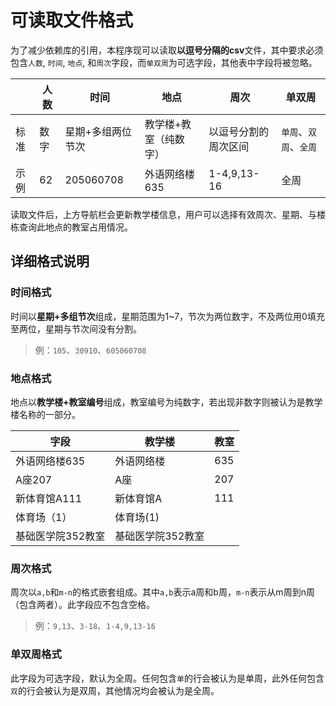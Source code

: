 # 可读取文件格式

为了减少依赖库的引用，本程序现可以读取**以逗号分隔的csv**文件，其中要求必须包含<code>人数</code>, <code>时间</code>, <code>地点</code>, 和<code>周次</code>字段，而<code>单双周</code>为可选字段，其他表中字段将被忽略。

||人数|时间|地点|周次|单双周|
|----|----|----|----|----|----|
|标准|数字|星期+多组两位节次|教学楼+教室（纯数字）|以逗号分割的周次区间|<code>单周</code>、<code>双周</code>、<code>全周</code>
|示例|62|205060708|外语网络楼635|1-4,9,13-16|全周|

读取文件后，上方导航栏会更新教学楼信息，用户可以选择有效周次、星期、与楼栋查询此地点的教室占用情况。

## 详细格式说明

### 时间格式

时间以**星期+多组节次**组成，星期范围为1~7，节次为两位数字，不及两位用0填充至两位，星期与节次间没有分割。
> 例：<code>105</code>、<code>30910</code>、<code>605060708</code>

### 地点格式

地点以**教学楼+教室编号**组成，教室编号为纯数字，若出现非数字则被认为是教学楼名称的一部分。

|字段|教学楼|教室|
|-----|-----|-----|
|外语网络楼635|外语网络楼|635|
|A座207|A座|207|
|新体育馆A111|新体育馆A|111|
|体育场（1）|体育场(1)||
|基础医学院352教室|基础医学院352教室||

### 周次格式

周次以<code>a,b</code>和<code>m-n</code>的格式嵌套组成。其中<code>a,b</code>表示a周和b周，<code>m-n</code>表示从m周到n周（包含两者）。此字段应不包含空格。

> 例：<code>9,13</code>、<code>3-18</code>、<code>1-4,9,13-16</code>

### 单双周格式

此字段为可选字段，默认为全周。任何包含<code>单</code>的行会被认为是单周，此外任何包含<code>双</code>的行会被认为是双周，其他情况均会被认为是全周。